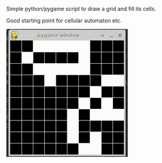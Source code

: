 Simple python/pygame script to draw a grid and fill its cells.

Good starting point for cellular automaton etc.

![example](./assets/example.gif "Example")

